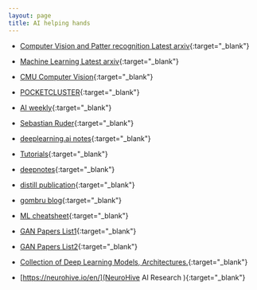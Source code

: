 ```yaml
---
layout: page
title: AI helping hands
---
```



- [Computer Vision and Patter recognition Latest arxiv](https://arxiv.org/list/cs.CV/recent){:target="_blank"}

- [Machine Learning Latest arxiv](https://arxiv.org/list/cs.LG/recent){:target="_blank"}

- [CMU Computer Vision](https://ci2cv.net/papers/){:target="_blank"}

- [POCKETCLUSTER](https://blog.pocketcluster.io/){:target="_blank"}

- [AI weekly](http://aidl.io/issues){:target="_blank"}

- [Sebastian Ruder](http://ruder.io/){:target="_blank"}

- [deeplearning.ai notes](https://github.com/mbadry1/DeepLearning.ai-Summary){:target="_blank"}

- [Tutorials](http://ufldl.stanford.edu/wiki/index.php/UFLDL_Tutorial){:target="_blank"}

- [deepnotes](https://deepnotes.io/){:target="_blank"}

- [distill publication](https://distill.pub/){:target="_blank"}

- [gombru blog](https://gombru.github.io/){:target="_blank"}

- [ML cheatsheet](https://ml-cheatsheet.readthedocs.io/en/latest/index.html){:target="_blank"}

- [GAN Papers List1](https://github.com/zhangqianhui/AdversarialNetsPapers){:target="_blank"}

- [GAN Papers List2](https://github.com/nightrome/really-awesome-gan){:target="_blank"}

- [Collection of Deep Learning Models, Architectures.](https://github.com/rasbt/deeplearning-models){:target="_blank"}

- [https://neurohive.io/en/](NeuroHive AI Research ){:target="_blank"}

